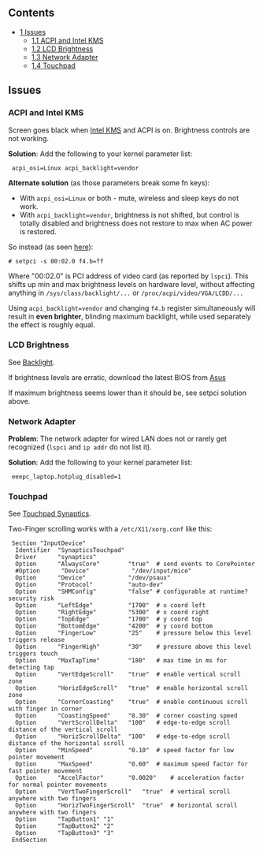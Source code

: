 ## Contents

*   [1 Issues](#Issues)
    *   [1.1 ACPI and Intel KMS](#ACPI_and_Intel_KMS)
    *   [1.2 LCD Brightness](#LCD_Brightness)
    *   [1.3 Network Adapter](#Network_Adapter)
    *   [1.4 Touchpad](#Touchpad)

## Issues

### ACPI and Intel KMS

Screen goes black when [Intel KMS](/index.php/Intel#KMS_.28Kernel_Mode_Setting.29 "Intel") and ACPI is on. Brightness controls are not working.

**Solution**: Add the following to your kernel parameter list:

```
 acpi_osi=Linux acpi_backlight=vendor

```

**Alternate solution** (as those parameters break some fn keys):

*   With `acpi_osi=Linux` or both - mute, wireless and sleep keys do not work.
*   With `acpi_backlight=vendor`, brightness is not shifted, but control is totally disabled and brightness does not restore to max when AC power is restored.

So instead (as seen [here](https://bugs.launchpad.net/ubuntu/+source/linux/+bug/631323/comments/2)):

```
# setpci -s 00:02.0 f4.b=ff

```

Where "00:02.0" is PCI address of video card (as reported by `lspci`). This shifts up min and max brightness levels on hardware level, without affecting anything in `/sys/class/backlight/...` or `/proc/acpi/video/VGA/LCDD/...`

Using `acpi_backlight=vendor` and changing `f4.b` register simultaneously will result in **even brighter**, blinding maximum backlight, while used separately the effect is roughly equal.

### LCD Brightness

See [Backlight](/index.php/Backlight "Backlight").

If brightness levels are erratic, download the latest BIOS from [Asus](http://support.asus.com)

If maximum brightness seems lower than it should be, see setpci solution above.

### Network Adapter

**Problem**: The network adapter for wired LAN does not or rarely get recognized (`lspci` and `ip addr` do not list it).

**Solution**: Add the following to your kernel parameter list:

```
 eeepc_laptop.hotplug_disabled=1

```

### Touchpad

See [Touchpad Synaptics](/index.php/Touchpad_Synaptics "Touchpad Synaptics").

Two-Finger scrolling works with a `/etc/X11/xorg.conf` like this:

```
 Section "InputDevice"
  Identifier  "SynapticsTouchpad"
  Driver      "synaptics"
  Option      "AlwaysCore"        "true"  # send events to CorePointer
  #Option      "Device"            "/dev/input/mice"
  Option      "Device"            "/dev/psaux"
  Option      "Protocol"          "auto-dev"
  Option      "SHMConfig"         "false" # configurable at runtime? security risk
  Option      "LeftEdge"          "1700"  # x coord left
  Option      "RightEdge"         "5300"  # x coord right
  Option      "TopEdge"           "1700"  # y coord top
  Option      "BottomEdge"        "4200"  # y coord bottom
  Option      "FingerLow"         "25"    # pressure below this level triggers release
  Option      "FingerHigh"        "30"    # pressure above this level triggers touch
  Option      "MaxTapTime"        "180"   # max time in ms for detecting tap
  Option      "VertEdgeScroll"    "true"  # enable vertical scroll zone
  Option      "HorizEdgeScroll"   "true"  # enable horizontal scroll zone
  Option      "CornerCoasting"    "true"  # enable continuous scroll with finger in corner
  Option      "CoastingSpeed"     "0.30"  # corner coasting speed
  Option      "VertScrollDelta"   "100"   # edge-to-edge scroll distance of the vertical scroll
  Option      "HorizScrollDelta"  "100"   # edge-to-edge scroll distance of the horizontal scroll
  Option      "MinSpeed"          "0.10"  # speed factor for low pointer movement
  Option      "MaxSpeed"          "0.60"  # maximum speed factor for fast pointer movement
  Option      "AccelFactor"       "0.0020"    # acceleration factor for normal pointer movements
  Option      "VertTwoFingerScroll"   "true"  # vertical scroll anywhere with two fingers
  Option      "HorizTwoFingerScroll"  "true"  # horizontal scroll anywhere with two fingers
  Option      "TapButton1" "1"
  Option      "TapButton2" "2"
  Option      "TapButton3" "3"
 EndSection

```